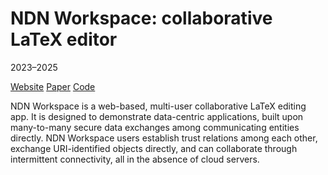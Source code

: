 # NDN Workspace: collaborative LaTeX editor

2023–2025

[Website](https://ndn-workspace.web.app/)
[Paper](https://doi.org/10.1109/MetaCom62920.2024.00027)
[Code](https://github.com/UCLA-IRL/ndn-workspace-solid)

NDN Workspace is a web-based, multi-user collaborative LaTeX editing app.
It is designed to demonstrate data-centric applications, built upon many-to-many secure data exchanges among communicating entities directly.
NDN Workspace users establish trust relations among each other, exchange URI-identified objects directly, and can collaborate through intermittent connectivity, all in the absence of cloud servers.
